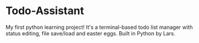 # Todo-Assistant
My first python learning project! It's a terminal-based todo list manager with status editing, file save/load and easter eggs. Built in Python by Lars.
